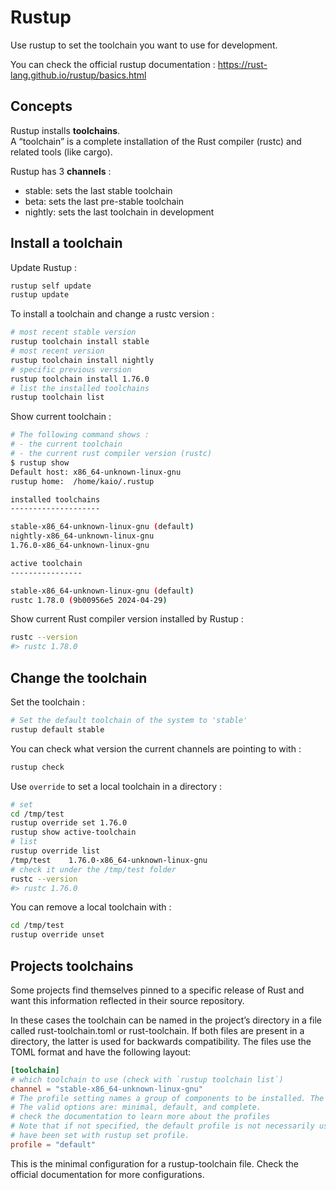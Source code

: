 # Rustup

Use rustup to set the toolchain you want to use for development.

You can check the official rustup documentation : https://rust-lang.github.io/rustup/basics.html

## Concepts

Rustup installs **toolchains**.  
A “toolchain” is a complete installation of the Rust compiler (rustc) and related tools (like cargo).

Rustup has 3 **channels** :
- stable: sets the last stable toolchain
- beta: sets the last pre-stable toolchain
- nightly: sets the last toolchain in development 




## Install a toolchain

Update Rustup :

```sh
rustup self update
rustup update
```

To install a toolchain and change a rustc version :

```sh
# most recent stable version
rustup toolchain install stable
# most recent version
rustup toolchain install nightly
# specific previous version
rustup toolchain install 1.76.0
# list the installed toolchains
rustup toolchain list
```

Show current toolchain :

```sh
# The following command shows :
# - the current toolchain
# - the current rust compiler version (rustc)
$ rustup show
Default host: x86_64-unknown-linux-gnu
rustup home:  /home/kaio/.rustup

installed toolchains
--------------------

stable-x86_64-unknown-linux-gnu (default)
nightly-x86_64-unknown-linux-gnu
1.76.0-x86_64-unknown-linux-gnu

active toolchain
----------------

stable-x86_64-unknown-linux-gnu (default)
rustc 1.78.0 (9b00956e5 2024-04-29)
```

Show current Rust compiler version installed by Rustup :

```sh
rustc --version
#> rustc 1.78.0
```

## Change the toolchain

Set the toolchain :

```sh
# Set the default toolchain of the system to 'stable'
rustup default stable
```

You can check what version the current channels are pointing to with :

```sh
rustup check
```

Use `override` to set a local toolchain in a directory :

```sh
# set
cd /tmp/test
rustup override set 1.76.0
rustup show active-toolchain
# list
rustup override list
/tmp/test    1.76.0-x86_64-unknown-linux-gnu
# check it under the /tmp/test folder
rustc --version
#> rustc 1.76.0
```

You can remove a local toolchain with : 

```sh
cd /tmp/test
rustup override unset
```

## Projects toolchains

Some projects find themselves pinned to a specific release of Rust and want this information reflected in their source
repository.

In these cases the toolchain can be named in the project’s directory in a file called rust-toolchain.toml or
rust-toolchain. If both files are present in a directory, the latter is used for backwards compatibility. The files use
the TOML format and have the following layout:

```toml
[toolchain]
# which toolchain to use (check with `rustup toolchain list`)
channel = "stable-x86_64-unknown-linux-gnu"
# The profile setting names a group of components to be installed. The value is a string.
# The valid options are: minimal, default, and complete.
# check the documentation to learn more about the profiles
# Note that if not specified, the default profile is not necessarily used, as a different default profile might
# have been set with rustup set profile.
profile = "default"
```

This is the minimal configuration for a rustup-toolchain file.
Check the official documentation for more configurations.
